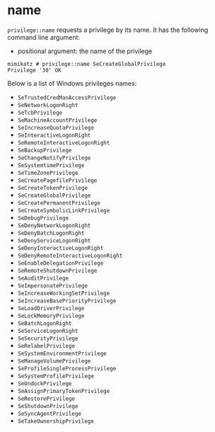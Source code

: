 # name

`privilege::name` requests a privilege by its name. It has the following command line argument:

* positional argument: the name of the privilege

```
mimikatz # privilege::name SeCreateGlobalPrivilege
Privilege '30' OK
```

Below is a list of Windows privileges names:

* `SeTrustedCredManAccessPrivilege`
* `SeNetworkLogonRight`
* `SeTcbPrivilege`
* `SeMachineAccountPrivilege`
* `SeIncreaseQuotaPrivilege`
* `SeInteractiveLogonRight`
* `SeRemoteInteractiveLogonRight`
* `SeBackupPrivilege`
* `SeChangeNotifyPrivilege`
* `SeSystemtimePrivilege`
* `SeTimeZonePrivilege`
* `SeCreatePagefilePrivilege`
* `SeCreateTokenPrivilege`
* `SeCreateGlobalPrivilege`
* `SeCreatePermanentPrivilege`
* `SeCreateSymbolicLinkPrivilege`
* `SeDebugPrivilege`
* `SeDenyNetworkLogonRight`
* `SeDenyBatchLogonRight`
* `SeDenyServiceLogonRight`
* `SeDenyInteractiveLogonRight`
* `SeDenyRemoteInteractiveLogonRight`
* `SeEnableDelegationPrivilege`
* `SeRemoteShutdownPrivilege`
* `SeAuditPrivilege`
* `SeImpersonatePrivilege`
* `SeIncreaseWorkingSetPrivilege`
* `SeIncreaseBasePriorityPrivilege`
* `SeLoadDriverPrivilege`
* `SeLockMemoryPrivilege`
* `SeBatchLogonRight`
* `SeServiceLogonRight`
* `SeSecurityPrivilege`
* `SeRelabelPrivilege`
* `SeSystemEnvironmentPrivilege`
* `SeManageVolumePrivilege`
* `SeProfileSingleProcessPrivilege`
* `SeSystemProfilePrivilege`
* `SeUndockPrivilege`
* `SeAssignPrimaryTokenPrivilege`
* `SeRestorePrivilege`
* `SeShutdownPrivilege`
* `SeSyncAgentPrivilege`
* `SeTakeOwnershipPrivilege`
